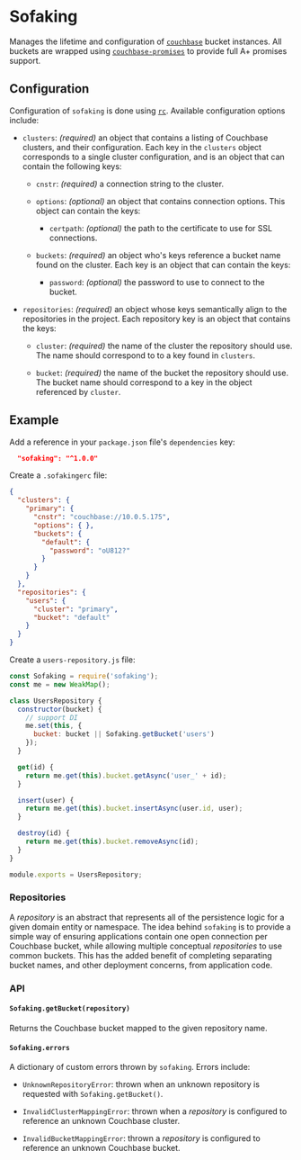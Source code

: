 # Sofaking

Manages the lifetime and configuration of [`couchbase`](https://www.npmjs.com/package/couchbase) bucket instances.  All buckets are wrapped using [`couchbase-promises`](https://www.npmjs.com/package/couchbase-promises) to provide full A+ promises support.

## Configuration

Configuration of `sofaking` is done using [`rc`](https://www.npmjs.com/package/rc).  Available configuration options include:

* `clusters`: _(required)_ an object that contains a listing of Couchbase clusters, and their configuration.  Each key in the `clusters` object corresponds to a single cluster configuration, and is an object that can contain the following keys:

  + `cnstr`: _(required)_ a connection string to the cluster.

  + `options`: _(optional)_ an object that contains connection options.  This object can contain the keys:

    - `certpath`: _(optional)_ the path to the certificate to use for SSL connections.

  + `buckets`: _(required)_ an object who's keys reference a bucket name found on the cluster.  Each key is an object that can contain the keys:

    - `password`: _(optional)_ the password to use to connect to the bucket.

* `repositories`: _(required)_ an object whose keys semantically align to the repositories in the project.  Each repository key is an object that contains the keys:

  + `cluster`: _(required)_ the name of the cluster the repository should use. The name should correspond to to a key found in `clusters`.

  + `bucket`: _(required)_ the name of the bucket the repository should use.  The bucket name should correspond to a key in the object referenced by `cluster`.

## Example

Add a reference in your `package.json` file's `dependencies` key:

```json
  "sofaking": "^1.0.0"
```

Create a `.sofakingerc` file:

```json
{
  "clusters": {
    "primary": {
      "cnstr": "couchbase://10.0.5.175",
      "options": { },
      "buckets": {
        "default": {
          "password": "oU812?"
        }
      }
    }
  },
  "repositories": {
    "users": {
      "cluster": "primary",
      "bucket": "default"
    }
  }
}
```

Create a `users-repository.js` file:

```js
const Sofaking = require('sofaking');
const me = new WeakMap();

class UsersRepository {
  constructor(bucket) {
    // support DI
    me.set(this, {
      bucket: bucket || Sofaking.getBucket('users')
    });
  }

  get(id) {
    return me.get(this).bucket.getAsync('user_' + id);
  }

  insert(user) {
    return me.get(this).bucket.insertAsync(user.id, user);
  }

  destroy(id) {
    return me.get(this).bucket.removeAsync(id);
  }
}

module.exports = UsersRepository;
```

### Repositories

A _repository_ is an abstract that represents all of the persistence logic for a given domain entity or namespace.  The idea behind `sofaking` is to provide a simple way of ensuring applications contain one open connection per Couchbase bucket, while allowing multiple conceptual _repositories_ to use common buckets.  This has the added benefit of completing separating bucket names, and other deployment concerns, from application code.

### API

#### `Sofaking.getBucket(repository)`

Returns the Couchbase bucket mapped to the given repository name.

#### `Sofaking.errors`

A dictionary of custom errors thrown by `sofaking`.  Errors include:

  * `UnknownRepositoryError`: thrown when an unknown repository is requested with `Sofaking.getBucket()`.

  * `InvalidClusterMappingError`: thrown when a _repository_ is configured to reference an unknown Couchbase cluster.

  * `InvalidBucketMappingError`: thrown a _repository_ is configured to reference an unknown Couchbase bucket.
